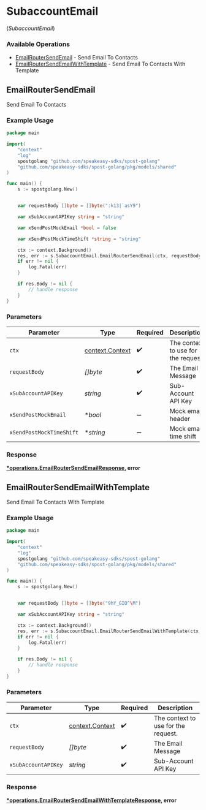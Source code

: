 # SubaccountEmail
(*SubaccountEmail*)

### Available Operations

* [EmailRouterSendEmail](#emailroutersendemail) - Send Email To Contacts
* [EmailRouterSendEmailWithTemplate](#emailroutersendemailwithtemplate) - Send Email To Contacts With Template

## EmailRouterSendEmail

Send Email To Contacts

### Example Usage

```go
package main

import(
	"context"
	"log"
	spostgolang "github.com/speakeasy-sdks/spost-golang"
	"github.com/speakeasy-sdks/spost-golang/pkg/models/shared"
)

func main() {
    s := spostgolang.New()


    var requestBody []byte = []byte(":k13|`asY9")

    var xSubAccountAPIKey string = "string"

    var xSendPostMockEmail *bool = false

    var xSendPostMockTimeShift *string = "string"

    ctx := context.Background()
    res, err := s.SubaccountEmail.EmailRouterSendEmail(ctx, requestBody, xSubAccountAPIKey, xSendPostMockEmail, xSendPostMockTimeShift)
    if err != nil {
        log.Fatal(err)
    }

    if res.Body != nil {
        // handle response
    }
}
```

### Parameters

| Parameter                                             | Type                                                  | Required                                              | Description                                           |
| ----------------------------------------------------- | ----------------------------------------------------- | ----------------------------------------------------- | ----------------------------------------------------- |
| `ctx`                                                 | [context.Context](https://pkg.go.dev/context#Context) | :heavy_check_mark:                                    | The context to use for the request.                   |
| `requestBody`                                         | *[]byte*                                              | :heavy_check_mark:                                    | The Email Message                                     |
| `xSubAccountAPIKey`                                   | *string*                                              | :heavy_check_mark:                                    | Sub-Account API Key                                   |
| `xSendPostMockEmail`                                  | **bool*                                               | :heavy_minus_sign:                                    | Mock email header                                     |
| `xSendPostMockTimeShift`                              | **string*                                             | :heavy_minus_sign:                                    | Mock email time shift                                 |


### Response

**[*operations.EmailRouterSendEmailResponse](../../models/operations/emailroutersendemailresponse.md), error**


## EmailRouterSendEmailWithTemplate

Send Email To Contacts With Template

### Example Usage

```go
package main

import(
	"context"
	"log"
	spostgolang "github.com/speakeasy-sdks/spost-golang"
	"github.com/speakeasy-sdks/spost-golang/pkg/models/shared"
)

func main() {
    s := spostgolang.New()


    var requestBody []byte = []byte("9hY_GIO^\M")

    var xSubAccountAPIKey string = "string"

    ctx := context.Background()
    res, err := s.SubaccountEmail.EmailRouterSendEmailWithTemplate(ctx, requestBody, xSubAccountAPIKey)
    if err != nil {
        log.Fatal(err)
    }

    if res.Body != nil {
        // handle response
    }
}
```

### Parameters

| Parameter                                             | Type                                                  | Required                                              | Description                                           |
| ----------------------------------------------------- | ----------------------------------------------------- | ----------------------------------------------------- | ----------------------------------------------------- |
| `ctx`                                                 | [context.Context](https://pkg.go.dev/context#Context) | :heavy_check_mark:                                    | The context to use for the request.                   |
| `requestBody`                                         | *[]byte*                                              | :heavy_check_mark:                                    | The Email Message                                     |
| `xSubAccountAPIKey`                                   | *string*                                              | :heavy_check_mark:                                    | Sub-Account API Key                                   |


### Response

**[*operations.EmailRouterSendEmailWithTemplateResponse](../../models/operations/emailroutersendemailwithtemplateresponse.md), error**

